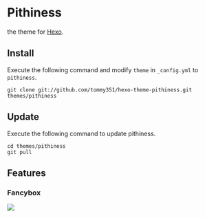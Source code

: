 # Pithiness

the theme for [Hexo].

## Install

Execute the following command and modify `theme` in `_config.yml` to `pithiness`.

```
git clone git://github.com/tommy351/hexo-theme-pithiness.git themes/pithiness
```

## Update

Execute the following command to update pithiness.

```
cd themes/pithiness
git pull
```

## Features

### Fancybox

![](http://i.minus.com/iHv7h7rZNqHvo.PNG)

[Hexo]: http://zespia.tw/hexo/